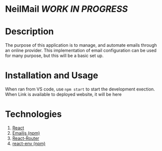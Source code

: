 # NeilMail *WORK IN PROGRESS*

# Description
The purpose of this application is to manage, and automate emails
through an online provider. This implementation of email configuration 
can be used for many purpose, but this will be a basic set up. 

# Installation and Usage 
When ran from VS code, use `npm start` to start the development exection.
When Link is available to deployed website, it will be here

# Technologies
1. [React](https://reactjs.org/)
2. [Emailjs (npm)](https://www.emailjs.com/)
3. [React-Router](https://reactrouter.com/docs/en/v6/getting-started/installation)
4. [react-env (npm)](https://www.npmjs.com/package/react-dotenv)


